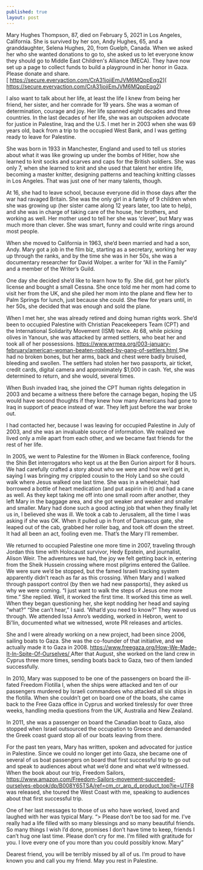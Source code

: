 ```yaml
---
published: true
layout: post
---
```

Mary Hughes Thompson, 87, died on February 5, 2021 in Los Angeles, California. She is survived by her son, Andy Hughes, 65, and a granddaughter, Selena Hughes, 20, from Guelph, Canada. When we asked her who she wanted donations to go to, she asked us to let everyone know they should go to Middle East Children's Alliance (MECA). They have now set up a page to collect funds to build a playground in her honor in Gaza. Please donate and share.  
[ https://secure.everyaction.com/CrA31jojiEmJVM6MQppEqg2]( https://secure.everyaction.com/CrA31jojiEmJVM6MQppEqg2)

 I also want to talk about her life, at least the life I knew from being her friend, her sister, and her comrade for 19 years.  She was a woman of determination, courage and joy. Her life spanned eight decades and three countries. In the last decades of her life, she was an outspoken advocate for justice in Palestine, Iraq and the U.S. I met her in 2003 when she was 69 years old, back from a trip to the occupied West Bank, and I was getting ready to leave for Palestine.
 
She was born in 1933 in Manchester, England and used to tell us stories about what it was like growing up under the bombs of Hitler, how she learned to knit socks and scarves and caps for the British soldiers. She was only 7, when she learned to knit and she used that talent her entire life, becoming a master knitter, designing patterns and teaching knitting classes in Los Angeles. That was just one of her many talents, though.

At 16, she had to leave school, because everyone did in those days after the war had ravaged Britain. She was the only girl in a family of 9 children when she was growing up (her sister came along 12 years later, too late to help), and she was in charge of taking care of the house, her brothers, and working as well. Her mother used to tell her she was ‘clever’, but Mary was much more than clever. She was smart, funny and could write rings around most people.

When she moved to California in 1963, she’d been married and had a son, Andy. Mary got a job in the film biz, starting as a secretary, working her way up through the ranks, and by the time she was in her 50s, she was a documentary researcher for David Wolper. a writer for “All in the Family” and a member of the Writer’s Guild. 

One day she decided she’d like to learn how to fly. She did, got her pilot’s license and bought a small Cessna. She once told me her mom had come to visit her from the UK, and she piled her mom into the plane and flew her to Palm Springs for lunch, just because she could. She flew for years until, in her 50s, she decided that was enough and sold the plane.

When I met her, she was already retired and doing human rights work. She’d been to occupied Palestine with Christian Peacekeepers Team (CPT) and the International Solidarity Movement (ISM) twice. At 68, while picking olives in Yanoun, she was attacked by armed settlers, who beat her and took all of her possessions. [https://www.wrmea.org/003-january-february/american-woman-beaten-robbed-by-gang-of-settlers.html ](https://www.wrmea.org/003-january-february/american-woman-beaten-robbed-by-gang-of-settlers.html )She had no broken bones, but her arms, back and chest were badly bruised, bleeding and swollen. The settlers had stolen her two passports, air ticket, credit cards, digital camera and approximately $1,000 in cash. Yet, she was determined to return, and she would, several times. 

When Bush invaded Iraq, she joined the CPT human rights delegation in 2003 and became a witness there before the carnage began, hoping the US would have second thoughts if they knew how many Americans had gone to Iraq in support of peace instead of war. They left just before the war broke out.

I had contacted her, because I was leaving for occupied Palestine in July of 2003, and she was an invaluable source of information. We realized we lived only a mile apart from each other, and we became fast friends for the rest of her life. 

In 2005, we went to Palestine for the Women in Black conference, fooling the Shin Bet interrogators who kept us at the Ben Gurion airport for 8 hours. We had carefully crafted a story about who we were and how we’d get in, saying I was bringing my crippled cousin to the Holy Land so she could walk where Jesus walked one last time. She was in a wheelchair, had borrowed a bottle of heart medication (and put aspirin in it) and had a cane as well. As they kept taking me off into one small room after another, they left Mary in the baggage area, and she got weaker and weaker and smaller and smaller. Mary had done such a good acting job that when they finally let us in, I believed she was ill. We took a cab to Jerusalem, all the time I was asking if she was OK. When it pulled up in front of Damascus gate, she leaped out of the cab, grabbed her roller bag, and took off down the street. It had all been an act, fooling even me. That’s the Mary I’ll remember.

We returned to occupied Palestine one more time in 2007, traveling through Jordan this time with Holocaust survivor, Hedy Epstein, and journalist, Alison Weir. The adventures we had, the joy we felt getting back in, entering from the Sheik Hussein crossing where most pilgrims entered the Galilee.  We were sure we’d be stopped, but the famed Israeli tracking system apparently didn’t reach as far as this crossing. When Mary and I walked through passport control (by then we had new passports), they asked us why we were coming. “I just want to walk the steps of Jesus one more time.” She replied. Well, it worked the first time. It worked this time as well. When they began questioning her, she kept nodding her head and saying “what?” “She can’t hear,” I said. ‘What’d you need to know?” They waved us through. We attended Issa Amro’s wedding, worked in Hebron, went to Bi’lin, documented what we witnessed, wrote PR releases and articles. 
     
She and I were already working on a new project, had been since 2006, sailing boats to Gaza. She was the co-founder of that initiative, and we actually made it to Gaza in 2008. [https://www.freegaza.org/How-We-Made-It-In-Spite-Of-Ourselves/ ](https://www.freegaza.org/How-We-Made-It-In-Spite-Of-Ourselves/ )After that August, she worked on the land crew in Cyprus three more times, sending boats back to Gaza, two of them landed successfully. 
     
In 2010, Mary was supposed to be one of the passengers on board the ill-fated Freedom Flotilla I, when the ships were attacked and ten of our passengers murdered by Israeli commandoes who attacked all six ships in the flotilla. When she couldn’t get on board one of the boats, she came back to the Free Gaza office in Cyprus and worked tirelessly for over three weeks, handling media questions from the UK, Australia and New Zealand.

In 2011, she was a passenger on board the Canadian boat to Gaza, also stopped when Israel outsourced the occupation to Greece and demanded the Greek coast guard stop all of our boats leaving from there. 
     
For the past ten years, Mary has written, spoken and advocated for justice in Palestine. Since we could no longer get into Gaza, she became one of several of us boat passengers on board that first successful trip to go out and speak to audiences about what we’d done and what we’d witnessed. When the book about our trip, Freedom Sailors, [https://www.amazon.com/Freedom-Sailors-movement-succeeded-ourselves-ebook/dp/B008Y65TSA/ref=cm_cr_arp_d_product_top?ie=UTF8 ](https://www.amazon.com/Freedom-Sailors-movement-succeeded-ourselves-ebook/dp/B008Y65TSA/ref=cm_cr_arp_d_product_top?ie=UTF8 ) was released, she toured the West Coast with me, speaking to audiences about that first successful trip.
     
One of her last messages to those of us who have worked, loved and laughed with her was typical Mary. 
     “> Please don’t be too sad for me. I’ve really had a life filled with so many blessings and so many beautiful friends. So many things I wish I’d done, promises I don’t have time to keep, friends I can’t hug one last time. Please don’t cry for me. I’m filled with gratitude for you. I love every one of you more than you could possibly know. Mary”
     
Dearest friend, you will be terribly missed by all of us. I’m proud to have known you and call you my friend. May you rest in Palestine.
